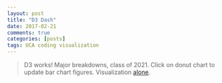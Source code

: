 ```yaml
---
layout: post
title: "D3 Dash"
date: 2017-02-21
comments: true
categories: [posts]
tags: UCA coding visualization
---
```


>D3 works! Major breakdowns, class of 2021. Click on donut chart to update bar chart figures. 
Visualization [alone](../d3/dash.html).

<html>
  <head>    
    <meta http-equiv="Content-type" content="text/html; charset=utf-8">
    <title>UCA Majors</title>
    <script src="http://d3js.org/d3.v3.min.js"></script>
    <link rel="stylesheet" href="normalize.css">
    <style>

		#pieChart {    
			position:relative;	
			padding-top: 30px;
		}

		#barChart {
			position:relative;
			padding-top: 50px;
		}
		
		.title {
		 font-family: "Avenir";
			font-size: 20px;	
		
		}

		.slice {
		   font-size: 12pt;
		   font-family: Verdana;
		   fill: white; //svg specific - instead of color
		   font-weight: bold;	
		  		} 
	

    </style>
  </head>
 
 <body>
    <div id="pieChart"></div>
    <div id="barChart"></div>  
    <script type="text/javascript">
    
/*
 FORMATS 
*/


var 	formatAsPercentage = d3.format("%"),
		formatAsPercentage1Dec = d3.format(".1%"),
		formatAsInteger = d3.format(","),
		fsec = d3.time.format("%S s"),
		fmin = d3.time.format("%M m"),
		fhou = d3.time.format("%H h"),
		fwee = d3.time.format("%a"),
		fdat = d3.time.format("%d d"),
		fmon = d3.time.format("%b")
		;

/*
 PIE CHART
*/

function dsPieChart(){

	var dataset = [
			{category: "Earth & Env.", measure: 0.141},
	      	{category: "Media", measure: 0.183},
	    	{category: "Economics", measure: 0.324},
	    	{category: "CS", measure: 0.352},
	      ]
	      ;

	var 	width = 400,
		   height = 400,
		   outerRadius = Math.min(width, height) / 2,
		   innerRadius = outerRadius * .999,   
		   // for animation
		   innerRadiusFinal = outerRadius * .45,
		   innerRadiusFinal3 = outerRadius* .4,
		   color = d3.scale.category10()
		   ;
	    
	var vis = d3.select("#pieChart")
	     .append("svg:svg")              //create the SVG element inside the <body>
	     .data([dataset])                   //associate our data with the document
	         .attr("width", width)           //set the width and height of our visualization (these will be attributes of the <svg> tag
	         .attr("height", height)
	     		.append("svg:g")                //make a group to hold our pie chart
	         .attr("transform", "translate(" + outerRadius + "," + outerRadius + ")")    //move the center of the pie chart from 0, 0 to radius, radius
				;
				
   var arc = d3.svg.arc()              //this will create <path> elements for us using arc data
        	.outerRadius(outerRadius).innerRadius(innerRadius);
   
   // for animation
   var arcFinal = d3.svg.arc().innerRadius(innerRadiusFinal).outerRadius(outerRadius);
	var arcFinal3 = d3.svg.arc().innerRadius(innerRadiusFinal3).outerRadius(outerRadius);

   var pie = d3.layout.pie()           //this will create arc data for us given a list of values
        .value(function(d) { return d.measure; });    //we must tell it out to access the value of each element in our data array

   var arcs = vis.selectAll("g.slice")     //this selects all <g> elements with class slice (there aren't any yet)
        .data(pie)                          //associate the generated pie data (an array of arcs, each having startAngle, endAngle and value properties) 
        .enter()                            //this will create <g> elements for every "extra" data element that should be associated with a selection. The result is creating a <g> for every object in the data array
            .append("svg:g")                //create a group to hold each slice (we will have a <path> and a <text> element associated with each slice)
               .attr("class", "slice")    //allow us to style things in the slices (like text)
               .on("mouseover", mouseover)
    				.on("mouseout", mouseout)
    				.on("click", up)
    				;
    				
        arcs.append("svg:path")
               .attr("fill", function(d, i) { return color(i); } ) //set the color for each slice to be chosen from the color function defined above
               .attr("d", arc)     //this creates the actual SVG path using the associated data (pie) with the arc drawing function
					.append("svg:title") //mouseover title showing the figures
				   .text(function(d) { return d.data.category + ": " + formatAsPercentage(d.data.measure); });			

        d3.selectAll("g.slice").selectAll("path").transition()
			    .duration(750)
			    .delay(0)	
			    .attr("d", arcFinal )
			    ;
	
	  // Add a label to the larger arcs, translated to the arc centroid and rotated.
	  // source: http://bl.ocks.org/1305337#index.html
	  arcs.filter(function(d) { return d.endAngle - d.startAngle > .2; })
	  		.append("svg:text")
	      .attr("dy", ".35em")
	      .attr("text-anchor", "middle")
	      .attr("transform", function(d) { return "translate(" + arcFinal.centroid(d) + ")rotate(" + angle(d) + ")"; })
	      //.text(function(d) { return formatAsPercentage(d.value); })
	      .text(function(d) { return d.data.category; })
	      ;
	   
	   // Computes the label angle of an arc, converting from radians to degrees.
		function angle(d) {
		    var a = (d.startAngle + d.endAngle) * 90 / Math.PI - 90;
		    return a > 90 ? a - 180 : a;
		}
		    
		// Pie chart title			
		vis.append("svg:text")
	     .attr("dy", ".35em")
	      .attr("text-anchor", "middle")
	      .text("Majors")
	      .attr("class","title")
	      ;		    


		
	function mouseover() {
	  d3.select(this).select("path").transition()
	      .duration(750)
	        		.attr("d", arcFinal3)
	        		;
	}
	
	function mouseout() {
	  d3.select(this).select("path").transition()
	      .duration(750)
	        		.attr("d", arcFinal)
	        		;
	}
	
	function up(d, i) {
				/* update bar chart when user selects piece of the pie chart */
				//updateBarChart(dataset[i].category);
				updateBarChart(d.data.category, color(i));			 
	}
}

dsPieChart();

/*
 BAR CHART 
*/


var datasetBarChart = [
{ group: "All", category: "Male", measure: 61}, 
{ group: "All", category: "Female", measure: 39}, 
{ group: "All", category: "Rural", measure: 52 }, 
{ group: "All", category: "Urban", measure: 48}, 
{ group: "CS", category: "Male", measure: 80 }, 
{ group: "CS", category: "Female", measure: 20 }, 
{ group: "CS", category: "Rural", measure: 52},
{ group: "CS", category: "Urban", measure: 48},  
{ group: "Economics", category: "Male", measure: 48}, 
{ group: "Economics", category: "Female", measure: 52 }, 
{ group: "Economics", category: "Rural", measure: 43 },
{ group: "Economics", category: "Urban", measure: 57},  
{ group: "Earth & Env.", category: "Male", measure: 70}, 
{ group: "Earth & Env.", category: "Female", measure: 30 }, 
{ group: "Earth & Env.", category: "Rural", measure: 70}, 
{ group: "Earth & Env.", category: "Urban", measure: 30 }, 
{ group: "Media", category: "Male", measure: 38}, 
{ group: "Media", category: "Female", measure: 62 }, 
{ group: "Media", category: "Rural", measure: 54}, 
{ group: "Media", category: "Urban", measure: 46 }, 
]
;

// set initial group value
var group = "All";

function datasetBarChosen(group) {
	var ds = [];
	for (x in datasetBarChart) {
		 if(datasetBarChart[x].group==group){
		 	ds.push(datasetBarChart[x]);
		 } 
		}
	return ds;
}


function dsBarChartBasics() {

		var margin = {top: 30, right: 5, bottom: 20, left: 50},
		width = 500 - margin.left - margin.right,
	   height = 250 - margin.top - margin.bottom,
		colorBar = d3.scale.category20b(),
		barPadding = 1
		;
		
		return {
			margin : margin, 
			width : width, 
			height : height, 
			colorBar : colorBar, 
			barPadding : barPadding
		}			
		;
}

function dsBarChart() {

	var firstDatasetBarChart = datasetBarChosen(group);         	
	
	var basics = dsBarChartBasics();
	
	var margin = basics.margin,
		width = basics.width,
	   height = basics.height,
		colorBar = basics.colorBar,
		barPadding = basics.barPadding
		;
					
	var 	xScale = d3.scale.linear()
						.domain([0, firstDatasetBarChart.length])
						.range([0, width])
						;
						
	// Create linear y scale 
	// Purpose: No matter what the data is, the bar should fit into the svg area; bars should not
	// get higher than the svg height. Hence incoming data needs to be scaled to fit into the svg area.  
	var yScale = d3.scale.linear()
			// use the max funtion to derive end point of the domain (max value of the dataset)
			// do not use the min value of the dataset as min of the domain as otherwise you will not see the first bar
		   .domain([0, d3.max(firstDatasetBarChart, function(d) { return d.measure; })])
		   // As coordinates are always defined from the top left corner, the y position of the bar
		   // is the svg height minus the data value. So you basically draw the bar starting from the top. 
		   // To have the y position calculated by the range function
		   .range([height, 0])
		   ;
	
	//Create SVG element
	
	var svg = d3.select("#barChart")
			.append("svg")
		    .attr("width", width + margin.left + margin.right)
		    .attr("height", height + margin.top + margin.bottom)
		    .attr("id","barChartPlot")
		    ;
	
	var plot = svg
		    .append("g")
		    .attr("transform", "translate(" + margin.left + "," + margin.top + ")")
		    ;
	            
	plot.selectAll("rect")
		   .data(firstDatasetBarChart)
		   .enter()
		   .append("rect")
			.attr("x", function(d, i) {
			    return xScale(i);
			})
		   .attr("width", width / firstDatasetBarChart.length - barPadding)   
			.attr("y", function(d) {
			    return yScale(d.measure);
			})  
			.attr("height", function(d) {
			    return height-yScale(d.measure);
			})
			.attr("fill", "lightgrey")
			;
	
		
	// Add y labels to plot	
	
	plot.selectAll("text")
	.data(firstDatasetBarChart)
	.enter()
	.append("text")
	.text(function(d) {
			return (d.measure +'%');
	})
	.attr("text-anchor", "middle")
	// Set x position to the left edge of each bar plus half the bar width
	.attr("x", function(d, i) {
			return (i * (width / firstDatasetBarChart.length)) + ((width / firstDatasetBarChart.length - barPadding) / 2);
	})
	.attr("y", function(d) {
			return yScale(d.measure) + 14;
	})
	.attr("class", "yAxis")
	.attr("fill","white")
	;
	
	// Add x labels to chart	
	
	var xLabels = svg
		    .append("g")
		    .attr("transform", "translate(" + margin.left + "," + (margin.top + height)  + ")")
		    ;
	
	xLabels.selectAll("text.xAxis")
		  .data(firstDatasetBarChart)
		  .enter()
		  .append("text")
		  .text(function(d) { return d.category;})
		  .attr("text-anchor", "middle")
			// Set x position to the left edge of each bar plus half the bar width
						   .attr("x", function(d, i) {
						   		return (i * (width / firstDatasetBarChart.length)) + ((width / firstDatasetBarChart.length - barPadding) / 2);
						   })
		  .attr("y", 15)
		  .attr("class", "xAxis")
		  ;			
	 
	// Title
	
	svg.append("text")
		.attr("x", (width + margin.left + margin.right)/2)
		.attr("y", 15)		
		.attr("class","title")		
		.attr("text-anchor", "middle")
		.text("Overall Breakdown of UCA Class of 2021")
		;
}

dsBarChart();

 /* ** UPDATE CHART ** */
 
/* updates bar chart on request */

function updateBarChart(group, colorChosen) {
	
		var currentDatasetBarChart = datasetBarChosen(group);
		
		var basics = dsBarChartBasics();
	
		var margin = basics.margin,
			width = basics.width,
		   height = basics.height,
			colorBar = basics.colorBar,
			barPadding = basics.barPadding
			;
		
		var 	xScale = d3.scale.linear()
			.domain([0, currentDatasetBarChart.length])
			.range([0, width])
			;
		
			
		var yScale = d3.scale.linear()
	      .domain([0, d3.max(currentDatasetBarChart, function(d) { return d.measure; })])
	      .range([height,0])
	      ;
	      
	   var svg = d3.select("#barChart svg");
	      
	   var plot = d3.select("#barChartPlot")
	   	.datum(currentDatasetBarChart)
		   ;
	
	  		/* Note that here we only have to select the elements - no more appending! */
	  	plot.selectAll("rect")
	      .data(currentDatasetBarChart)
	      .transition()
			.duration(750)
			.attr("x", function(d, i) {
			    return xScale(i);
			})
		   .attr("width", width / currentDatasetBarChart.length - barPadding)   
			.attr("y", function(d) {
			    return yScale(d.measure);
			})  
			.attr("height", function(d) {
			    return height-yScale(d.measure);
			})
			.attr("fill", colorChosen)
			;
		
		plot.selectAll("text.yAxis") // target the text element(s) which has a yAxis class defined
			.data(currentDatasetBarChart)
			.transition()
			.duration(750)
		   .attr("text-anchor", "middle")
		   .attr("x", function(d, i) {
		   		return (i * (width / currentDatasetBarChart.length)) + ((width / currentDatasetBarChart.length - barPadding) / 2);
		   })
		   .attr("y", function(d) {
		   		return yScale(d.measure) + 14;
		   })
		   .text(function(d) {
				return (d.measure +'%');
		   })
		   .attr("class", "yAxis")					 
		;
		
		svg.selectAll("text.title") // target the text element(s) which has a title class defined
			.attr("x", (width + margin.left + margin.right)/2)
			.attr("y", 15)
			.attr("class","title")		
			.attr("text-anchor", "middle")
			.text(group + "'s Breakdown 2021")
		;
}
    </script>
    	

  </body>


      
</html>